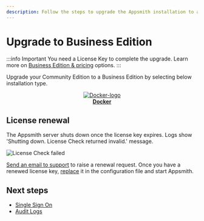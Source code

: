 ```yaml
---
description: Follow the steps to upgrade the Appsmith installation to a Business Edition.
---
```

# Upgrade to Business Edition

:::info Important
You need a License Key to complete the upgrade. Learn more on [Business Edition & pricing](https://www.appsmith.com/pricing) options.
:::

Upgrade your Community Edition to a Business Edition by selecting below installation type.

<div class="containerBorder">
    <div class="containerGrid">
        <div class="columnGrid column-one" align="center">
            <div class="containerCol">
                <a href="docker/">
                <img class="containerImage" src="/img/docker-logo.png" alt="Docker-logo"/>
                </a> 
            </div> 
            <b><a href="docker/">Docker</a></b>
        </div>
        <div class="columnGrid column-two" align="center">
       </div>
        <div class="columnGrid column-three" align="center">
        </div>
    </div>
</div>

## License renewal
The Appsmith server shuts down once the license key expires. Logs show 'Shutting down. License Check returned invalid.' message.

![License Check failed](/img/License-Check-Fails-Invalid-Message.png)


[Send an email to support](mailto:support@appsmith.com) to raise a renewal request. Once you have a renewed license key, [replace](docker#step3-add-or-replace-license-key) it in the configuration file and start Appsmith.


## Next steps
* [Single Sign On](/getting-started/setup/instance-configuration/authentication/)
* [Audit Logs](/advanced-concepts/audit-logs)
